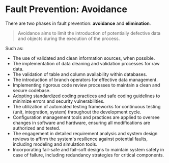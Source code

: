 # Fault Prevention: Avoidance

There are two phases in fault prevention: **avoidance** and **elimination**.

> Avoidance aims to limit the introduction of potentially defective data and objects during the execution of the process.

Such as:

* The use of validated and clean information sources, when possible.
* The implementation of data cleaning and validation processes for raw data.
* The validation of table and column availability within databases.
* The introduction of branch operators for effective data management.
* Implementing rigorous code review processes to maintain a clean and secure codebase.
* Adopting standardized coding practices and safe coding guidelines to minimize errors and security vulnerabilities.
* The utilization of automated testing frameworks for continuous testing (unit, integration, system) throughout the development cycle.
* Configuration management tools and practices are applied to oversee changes in software and hardware, ensuring all modifications are authorized and tested.
* The engagement in detailed requirement analysis and system design reviews to affirm the system's resilience against potential faults, including modeling and simulation tools.
* Incorporating fail-safe and fail-soft designs to maintain system safety in case of failure, including redundancy strategies for critical components.
